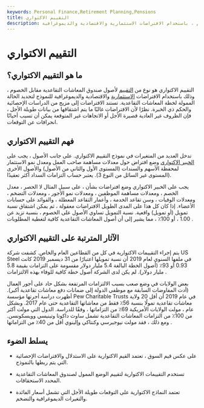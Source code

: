 ```yaml
---
keywords: Personal Finance,Retirement Planning,Pensions
title: التقييم الاكتواري
description: التقييم الاكتواري هو تقييم لأصول صندوق التقاعد مقابل الخصوم ، باستخدام الافتراضات الاستثمارية والاقتصادية والديموغرافية.
---
```


# التقييم الاكتواري
## ما هو التقييم الاكتواري؟

التقييم الاكتواري هو نوع من [التقييم](/appraisal) لأصول صندوق المعاشات التقاعدية مقابل الخصوم ، وذلك باستخدام الافتراضات [الاستثمارية](/investment) والاقتصادية والديموغرافية للنموذج لتحديد الحالة الممولة لخطة المعاشات التقاعدية. تستند الافتراضات إلى مزيج من الدراسات الإحصائية والحكم ذي الخبرة. نظرًا لأن الافتراضات غالبًا ما يتم اشتقاقها من بيانات طويلة الأجل ، فإن الظروف غير العادية قصيرة الأجل أو الاتجاهات غير المتوقعة يمكن أن تسبب أحيانًا انحرافات عن التوقعات.

## فهم التقييم الاكتواري

تدخل العديد من المتغيرات في نموذج التقييم الاكتواري. على جانب الأصول ، يجب على [الخبير الاكتواري](/actuary) وضع افتراض حول معدلات مساهمة صاحب العمل ومعدل نمو الاستثمار لمحفظة الأسهم والسندات (المستوى الأول والثاني من الأصول) والأصول الأخرى (المستوى غير السائل من النوع 3). يعتبر حساب التزامات السداد أكثر تعقيدًا.

يجب على الخبير الاكتواري وضع افتراضات بشأن ، على سبيل المثال لا الحصر ، معدل الخصم ، ومعدلات مساهمة الموظفين ، ومعدلات نمو الأجور ، ومعدلات التضخم ، ومعدلات الوفيات ، وسن تقاعد الخدمة ، وأعمار التقاعد المعطلة ، والفوائد على حسابات الأعضاء. إذا كان كل هذا على المدى الطويل الافتراضات معقولة ، ثم يمكن اشتقاق نسبة تمويل (أو تمويل) واقعية. نسبة التمويل تساوي الأصول على الخصوم ، بنسبة تزيد عن 1.00 ، أو 100٪ ، مما يشير إلى أن أصول المعاشات التقاعدية كافية لتغطية المطلوبات .

## الآثار المترتبة على التقييم الاكتواري

يتم إجراء التقييمات الاكتوارية في كل من القطاعين العام والخاص. كشفت شركة US Steel في ملفها السنوي لعام 2019 أن نسبة تمويلها اعتبارًا من 31 ديسمبر 2019 كانت 0.93 أو 93٪ (أصول الخطة البالغة 5.4 مليار دولار مقسومة على التزامات بقيمة 5.8 مليار دولار). لم يكن لدى الشركة أصول خطة كافية للوفاء بهذه الالتزامات .

بعض الولايات في وضع صعب بسبب الالتزامات المرتفعة بشكل حاد على أجور العمال (أدت المفاوضات السابقة مع موظفي الدولة إلى ضمانات دفع معاشات تقاعدية أكبر). أظهرت دراسة أجرتها مؤسسة Pew Charitable Trusts في عام 2019 أن أقل 20 ولاية معاشات تقاعدية تمولًا بنسبة 56٪ فقط من معاشاتها التقاعدية حتى عام 2017. وبشكل عام ، مولت الولايات الأمريكية 69٪ من التزاماتها ، وفقًا للدراسة. الدول التي مولت أكثر من 100٪ من التزامات المعاشات التقاعدية تشمل ساوث داكوتا وتينيسي وويسكونسن. ومع ذلك ، فقد مولت نيوجيرسي وكنتاكي وإلينوي أقل من 40٪ من التزاماتها .

## يسلط الضوء

- على عكس قيم السوق ، تعتمد القيم الاكتوارية على الاستدلال والافتراضات الإحصائية التي يتم ربطها بالنموذج.

- تستخدم التقييمات الاكتوارية لتقييم الوضع الممول لصندوق المعاشات التقاعدية المحدد الاستحقاقات.

- تعتمد النماذج الاكتوارية على التوقعات طويلة الأجل التي تشمل أسعار الفائدة والتغيرات الديموغرافية والتضخم.

